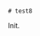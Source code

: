                                                                                                                                                                                                                                                                                                                                                                                                                                                                  # test8

Init.
